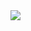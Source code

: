 <a href="https://portal.azure.com/#create/Microsoft.Template/uri/https%3A%2F%2Fraw.github.com%2FAzure%2Fazure-quickstart-templates%2Fmaster%2F101-Telegraf-InfluxDB-Grafana%2Fazuredeploy.json" target="_blank">
    <img src="http://azuredeploy.net/deploybutton.png"/>
</a>
